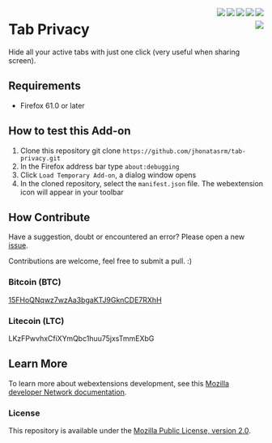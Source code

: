 
[<img align="right" src="https://img.shields.io/github/issues/jhonatasrm/tab-privacy.svg">](https://github.com/jhonatasrm/tab-privacy/issues)
[<img align="right" src="https://img.shields.io/github/license/jhonatasrm/tab-privacy.svg">](https://github.com/jhonatasrm/tab-privacy/blob/master/LICENSE)
[<img align="right" src="https://img.shields.io/github/forks/jhonatasrm/tab-privacy.svg">]()
[<img align="right" src="https://img.shields.io/github/stars/jhonatasrm/tab-privacy.svg">]()
[<img align="right" src="https://img.shields.io/github/release/jhonatasrm/tab-privacy.svg">](https://github.com/jhonatasrm/tab-privacy/releases)

# Tab Privacy [<img align="right" src="https://addons.cdn.mozilla.net/static/img/addons-buttons/AMO-button_2.png">](https://addons.mozilla.org/en-US/firefox/addon/tab-privacy/)
Hide all your active tabs with just one click (very useful when sharing screen).


## Requirements
* Firefox 61.0 or later

## How to test this Add-on

1. Clone this repository git clone ```https://github.com/jhonatasrm/tab-privacy.git```
2. In the Firefox address bar type ```about:debugging```
3. Click ```Load Temporary Add-on```, a dialog window opens
4. In the cloned repository, select the ```manifest.json``` file. The webextension icon will appear in your toolbar

## How Contribute
Have a suggestion, doubt or encountered an error? Please open a new [issue](https://github.com/jhonatasrm/tab-privacy/issues).

Contributions are welcome, feel free to submit a pull. :)

### Bitcoin (BTC)
[15FHoQNqwz7wzAa3bgaKTJ9GknCDE7RXhH](https://www.blockchain.com/btc/address/15FHoQNqwz7wzAa3bgaKTJ9GknCDE7RXhH)
### Litecoin (LTC)
LKzFPwvhxCfiXYmQbc1huu75jxsTmmEXbG

## Learn More
To learn more about webextensions development, see this [Mozilla developer Network documentation](https://developer.mozilla.org/en-US/Add-ons/WebExtensions).

### License
This repository is available under the [Mozilla Public License, version 2.0](https://github.com/jhonatasrm/tab-privacy/blob/main/LICENSE).
